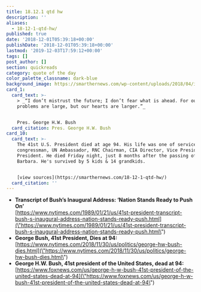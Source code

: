 ```yaml
---
title: 18.12.1 qtd hw
description: ''
aliases:
  - 18-12-1-qtd-hw/
published: true
date: '2018-12-01T05:39:18+00:00'
publishDate: '2018-12-01T05:39:18+00:00'
lastmod: '2019-12-03T17:59:12+00:00'
tags: []
post_author: []
section: quickreads
category: quote of the day
color_palette_classname: dark-blue
background_image: https://smarthernews.com/wp-content/uploads/2018/04/image1-2-1.jpeg
card_1:
  card_text: >-
    > _“I don’t mistrust the future; I don’t fear what is ahead. For our
    problems are large, but our hearts are larger.”_


    Pres. George H.W. Bush
  card_citation: Pres. George H.W. Bush
card_10:
  card_text: >-
    The 41st U.S. President died at age 94. His life was one of service as a
    congressman, UN Ambassador, RNC Chairman, CIA Director, Vice President &
    President. He died Friday night, just 8 months after the passing of his wife
    Barbara. He's survived by 5 kids & 14 grandkids.


    [view sources](https://smarthernews.com/18-12-1-qtd-hw/)
  card_citation: ''
---
```

*   **Transcript of Bush’s Inaugural Address: ‘Nation Stands Ready to Push On’**  
    [https://www.nytimes.com/1989/01/21/us/41st-president-transcript-bush-s-inaugural-address-nation-stands-ready-push.html](\"https://www.nytimes.com/1989/01/21/us/41st-president-transcript-bush-s-inaugural-address-nation-stands-ready-push.html\")
*   **George Bush, 41st President, Dies at 94:**  
    [https://www.nytimes.com/2018/11/30/us/politics/george-hw-bush-dies.html](\"https://www.nytimes.com/2018/11/30/us/politics/george-hw-bush-dies.html\")
*   **George H.W. Bush, 41st president of the United States, dead at 94:**  
    [https://www.foxnews.com/us/george-h-w-bush-41st-president-of-the-united-states-dead-at-94](\"https://www.foxnews.com/us/george-h-w-bush-41st-president-of-the-united-states-dead-at-94\")